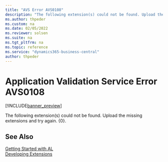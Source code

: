 ```yaml
---
title: "AVS Error AVS0108"
description: "The following extension(s) could not be found. Upload the missing extensions and try again. {0}."
ms.author: thpeder
ms.custom: na
ms.date: 02/05/2022
ms.reviewer: solsen
ms.suite: na
ms.tgt_pltfrm: na
ms.topic: reference
ms.service: "dynamics365-business-central"
author: thpeder
---
```


# Application Validation Service Error AVS0108

[!INCLUDE[banner_preview](../includes/banner_preview.md)]

The following extension(s) could not be found. Upload the missing extensions and try again. {0}.

## See Also

[Getting Started with AL](../devenv-get-started.md)  
[Developing Extensions](../devenv-dev-overview.md)  